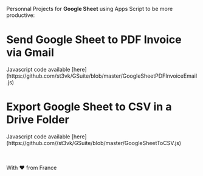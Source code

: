 Personnal Projects for <b>Google Sheet</b> using Apps Script to be more productive: 

<H1>Send Google Sheet to PDF Invoice via Gmail</H1>
Javascript code available [here](https://github.com/st3vk/GSuite/blob/master/GoogleSheetPDFInvoiceEmail.js) 

<H1>Export Google Sheet to CSV in a Drive Folder</H1>
Javascript code available [here](https://github.com//st3vk/GSuite/blob/master/GoogleSheetToCSV.js)

<br></br> 
With ❤️ from France

